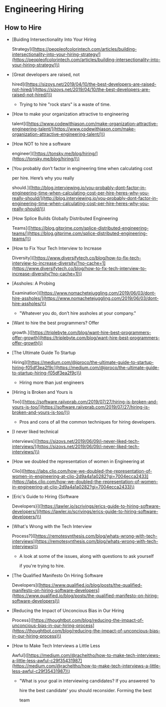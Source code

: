 # Engineering Hiring

## How to Hire

* \[Buiding Intersectionality Into Your Hiring

  Strategy\]\([https://peopleofcolorintech.com/articles/building-intersectionality-into-your-hiring-strategy/](https://peopleofcolorintech.com/articles/building-intersectionality-into-your-hiring-strategy/)\)

* \[Great developers are raised, not

  hired\]\([https://sizovs.net/2019/04/10/the-best-developers-are-raised-not-hired/](https://sizovs.net/2019/04/10/the-best-developers-are-raised-not-hired/)\)

  * Trying to hire "rock stars" is a waste of time.

* \[How to make your organization attractive to engineering

  talent\]\([https://www.codewithjason.com/make-organization-attractive-engineering-talent/](https://www.codewithjason.com/make-organization-attractive-engineering-talent/)\)

* \[How NOT to hire a software

  engineer\]\([https://tonsky.me/blog/hiring/](https://tonsky.me/blog/hiring/)\)

* \[You probably don’t factor in engineering time when calculating cost

  per hire. Here’s why you really

  should.\]\([http://blog.interviewing.io/you-probably-dont-factor-in-engineering-time-when-calculating-cost-per-hire-heres-why-you-really-should/](http://blog.interviewing.io/you-probably-dont-factor-in-engineering-time-when-calculating-cost-per-hire-heres-why-you-really-should/)\)

* \[How Splice Builds Globally Distributed Engineering

  Teams\]\([https://blog.gitprime.com/splice-distributed-engineering-teams/](https://blog.gitprime.com/splice-distributed-engineering-teams/)\)

* \[How to Fix Your Tech Interview to Increase

  Diversity\]\([https://www.diversifytech.co/blog/how-to-fix-tech-interview-to-increase-diversity/?no-cache=1](https://www.diversifytech.co/blog/how-to-fix-tech-interview-to-increase-diversity/?no-cache=1)\)

* \[Assholes: A Probing

  Examination\]\([https://www.nomachetejuggling.com/2019/06/03/dont-hire-assholes/](https://www.nomachetejuggling.com/2019/06/03/dont-hire-assholes/)\)

  * "Whatever you do, don’t hire assholes at your company."

* \[Want to hire the best programmers? Offer

  growth.\]\([https://triplebyte.com/blog/want-hire-best-programmers-offer-growth](https://triplebyte.com/blog/want-hire-best-programmers-offer-growth)\)

* \[The Ultimate Guide To Startup

  Hiring\]\([https://medium.com/@jproco/the-ultimate-guide-to-startup-hiring-f05df3ea2f9c](https://medium.com/@jproco/the-ultimate-guide-to-startup-hiring-f05df3ea2f9c)\)

  * Hiring more than just engineers

* \[Hiring is Broken and Yours is

  Too\]\([https://software.rajivprab.com/2019/07/27/hiring-is-broken-and-yours-is-too/](https://software.rajivprab.com/2019/07/27/hiring-is-broken-and-yours-is-too/)\)

  * Pros and cons of all the common techniques for hiring developers.

* \[I never liked technical

  interviews\]\([https://sizovs.net/2019/06/09/i-never-liked-tech-interviews/](https://sizovs.net/2019/06/09/i-never-liked-tech-interviews/)\)

* \[How we doubled the representation of women in Engineering at

  Clio\]\([https://labs.clio.com/how-we-doubled-the-representation-of-women-in-engineering-at-clio-2d9a4a1a0282?gi=7004ecca2433](https://labs.clio.com/how-we-doubled-the-representation-of-women-in-engineering-at-clio-2d9a4a1a0282?gi=7004ecca2433)\)

* \[Eric's Guide to Hiring {Software

  Developers}\]\([https://lawler.io/scrivings/erics-guide-to-hiring-software-developers/](https://lawler.io/scrivings/erics-guide-to-hiring-software-developers/)\)

* \[What's Wrong with the Tech Interview

  Process?\]\([https://remotesynthesis.com/blog/whats-wrong-with-tech-interviews](https://remotesynthesis.com/blog/whats-wrong-with-tech-interviews)\)

  * A look at some of the issues, along with questions to ask yourself

    if you're trying to hire.

* \[The Qualified Manifesto On Hiring Software

  Developers\]\([https://www.qualified.io/blog/posts/the-qualified-manifesto-on-hiring-software-developers](https://www.qualified.io/blog/posts/the-qualified-manifesto-on-hiring-software-developers)\)

* \[Reducing the Impact of Unconcious Bias in Our Hiring

  Process\]\([https://thoughtbot.com/blog/reducing-the-impact-of-unconcious-bias-in-our-hiring-process](https://thoughtbot.com/blog/reducing-the-impact-of-unconcious-bias-in-our-hiring-process)\)

* \[How to Make Tech Interviews a Little Less

  Awful\]\([https://medium.com/@racheltho/how-to-make-tech-interviews-a-little-less-awful-c29f35431987](https://medium.com/@racheltho/how-to-make-tech-interviews-a-little-less-awful-c29f35431987)\)

  * "What is your goal in interviewing candidates? If you answered 'to

    hire the best candidate' you should reconsider. Forming the best

    team


